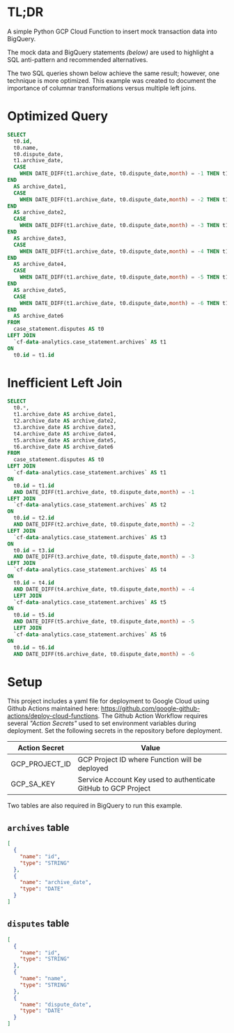 # TL;DR

A simple Python GCP Cloud Function to insert mock transaction data into BigQuery.

The mock data and BigQuery statements _(below)_ are used to highlight a SQL anti-pattern and recommended alternatives.

The two SQL queries shown below achieve the same result; however, one technique is more optimized. This example was created to document the importance of columnar transformations versus multiple left joins.

# Optimized Query

```sql
SELECT
  t0.id,
  t0.name,
  t0.dispute_date,
  t1.archive_date,
  CASE
    WHEN DATE_DIFF(t1.archive_date, t0.dispute_date,month) = -1 THEN t1.archive_date
END
  AS archive_date1,
  CASE
    WHEN DATE_DIFF(t1.archive_date, t0.dispute_date,month) = -2 THEN t1.archive_date
END
  AS archive_date2,
  CASE
    WHEN DATE_DIFF(t1.archive_date, t0.dispute_date,month) = -3 THEN t1.archive_date
END
  AS archive_date3,
  CASE
    WHEN DATE_DIFF(t1.archive_date, t0.dispute_date,month) = -4 THEN t1.archive_date
END
  AS archive_date4,
  CASE
    WHEN DATE_DIFF(t1.archive_date, t0.dispute_date,month) = -5 THEN t1.archive_date
END
  AS archive_date5,
  CASE
    WHEN DATE_DIFF(t1.archive_date, t0.dispute_date,month) = -6 THEN t1.archive_date
END
  AS archive_date6
FROM
  case_statement.disputes AS t0
LEFT JOIN
  `cf-data-analytics.case_statement.archives` AS t1
ON
  t0.id = t1.id
```

# Inefficient Left Join

```sql
SELECT
  t0.*,
  t1.archive_date AS archive_date1,
  t2.archive_date AS archive_date2,
  t3.archive_date AS archive_date3,
  t4.archive_date AS archive_date4,
  t5.archive_date AS archive_date5,
  t6.archive_date AS archive_date6
FROM
  case_statement.disputes AS t0
LEFT JOIN
  `cf-data-analytics.case_statement.archives` AS t1
ON
  t0.id = t1.id
  AND DATE_DIFF(t1.archive_date, t0.dispute_date,month) = -1
LEFT JOIN
  `cf-data-analytics.case_statement.archives` AS t2
ON
  t0.id = t2.id
  AND DATE_DIFF(t2.archive_date, t0.dispute_date,month) = -2
LEFT JOIN
  `cf-data-analytics.case_statement.archives` AS t3
ON
  t0.id = t3.id
  AND DATE_DIFF(t3.archive_date, t0.dispute_date,month) = -3
LEFT JOIN
  `cf-data-analytics.case_statement.archives` AS t4
ON
  t0.id = t4.id
  AND DATE_DIFF(t4.archive_date, t0.dispute_date,month) = -4
  LEFT JOIN
  `cf-data-analytics.case_statement.archives` AS t5
ON
  t0.id = t5.id
  AND DATE_DIFF(t5.archive_date, t0.dispute_date,month) = -5
  LEFT JOIN
  `cf-data-analytics.case_statement.archives` AS t6
ON
  t0.id = t6.id
  AND DATE_DIFF(t6.archive_date, t0.dispute_date,month) = -6
```

# Setup

This project includes a yaml file for deployment to Google Cloud using Github Actions maintained here: https://github.com/google-github-actions/deploy-cloud-functions. The Github Action Workflow requires several _"Action Secrets"_ used to set environment variables during deployment. Set the following secrets in the repository before deployment.

| Action Secret  | Value                                                          |
| -------------- | -------------------------------------------------------------- |
| GCP_PROJECT_ID | GCP Project ID where Function will be deployed                 |
| GCP_SA_KEY     | Service Account Key used to authenticate GitHub to GCP Project |

Two tables are also required in BigQuery to run this example.

## `archives` table

```json
[
  {
    "name": "id",
    "type": "STRING"
  },
  {
    "name": "archive_date",
    "type": "DATE"
  }
]
```

## `disputes` table

```json
[
  {
    "name": "id",
    "type": "STRING"
  },
  {
    "name": "name",
    "type": "STRING"
  },
  {
    "name": "dispute_date",
    "type": "DATE"
  }
]
```
